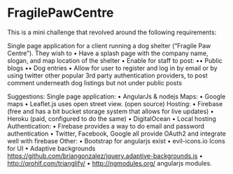 # FragilePawCentre
This is a mini challenge that revolved around the following requirements:

Single page application for a client running a dog shelter (“Fragile Paw Centre”). They wish to 
•	Have a splash page with the company name, slogan, and map location of the shelter
•	Enable for staff to post:
••	Public blogs
••	Dog entries
•	Allow for user to register and log in by email or by using twitter other popular 3rd party authentication providers, to post comment underneath dog listings but not under public posts

Suggestions:
Single page application:
•	AngularJs & nodejs
Maps:
•	Google maps
•	Leaflet.js uses open street view. (open source) 
Hosting:
•	Firebase (free and has a bit bucket storage system that allows for live updates) 
•	Heroku (paid, configured to do the same)
•	DigitalOcean
•	Local hosting
 Authentication:
•	Firebase provides a way to do email and password authentication
•	Twitter, Facebook, Google all provide OAuth2 and integrate well with firebase
Other:
•	Bootstrap for angularjs exist
•	evil-icons.io Icons for UI
•	Adaptive backgrounds https://github.com/briangonzalez/jquery.adaptive-backgrounds.js
•	http://qrohlf.com/trianglify/
•	http://ngmodules.org/ angularjs modules. 	
